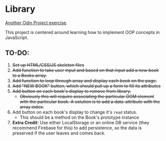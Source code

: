 # Library

[Another Odin Project exercise](https://www.theodinproject.com/courses/javascript/lessons/library).

This project is centered around learning how to implement OOP concepts in JavaScript.

## TO-DO:
1. ~~Set up HTML/CSS/JS skeleton files~~
2. ~~Add function to take user input and based on that input add a new book to a Books array.~~
3. ~~Add function to loop through array and display each book on the page.~~
4. ~~Add "NEW BOOK" button, which should pull up a form to fill its attributes~~
5. ~~Add button on each book's display to remove from library.~~
    - ~~Obviously this will require associating the particular DOM element with the particular book. A solution is to add a data-attribute with the array index.~~
6. Add button on each book's display to change it's `read` status.
    - This should be a method on the Book's prototype instance
7. **Extra Credit**: Use either LocalStorage or an online DB service (they recommend Firebase for this) to add persistence, so the data is preserved if the user leaves and comes back.